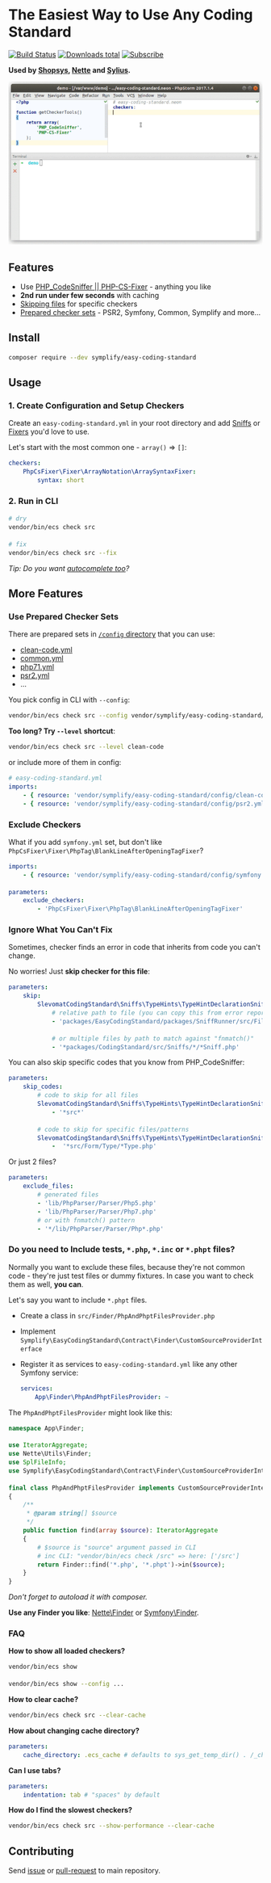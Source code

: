 # The Easiest Way to Use Any Coding Standard

[![Build Status](https://img.shields.io/travis/Symplify/EasyCodingStandard/master.svg?style=flat-square)](https://travis-ci.org/Symplify/EasyCodingStandard)
[![Downloads total](https://img.shields.io/packagist/dt/symplify/easy-coding-standard.svg?style=flat-square)](https://packagist.org/packages/symplify/easy-coding-standard)
[![Subscribe](https://img.shields.io/badge/subscribe-to--releases-green.svg?style=flat-square)](https://libraries.io/packagist/symplify%2Feasy-coding-standard)

**Used by [Shopsys](https://github.com/shopsys/coding-standards), [Nette](https://github.com/nette/coding-standard) and [Sylius](https://github.com/SyliusLabs/CodingStandard).**

![ECS-Run](docs/run-and-fix-smaller.gif)

## Features

- Use [PHP_CodeSniffer || PHP-CS-Fixer](https://www.tomasvotruba.cz/blog/2017/05/03/combine-power-of-php-code-sniffer-and-php-cs-fixer-in-3-lines/) - anything you like
- **2nd run under few seconds** with caching
- [Skipping files](#ignore-what-you-cant-fix) for specific checkers
- [Prepared checker sets](#use-prepared-checker-sets) - PSR2, Symfony, Common, Symplify and more...

## Install

```bash
composer require --dev symplify/easy-coding-standard
```

## Usage

### 1. Create Configuration and Setup Checkers

Create an `easy-coding-standard.yml` in your root directory and add [Sniffs](https://github.com/squizlabs/PHP_CodeSniffer) or [Fixers](https://github.com/FriendsOfPHP/PHP-CS-Fixer) you'd love to use.

Let's start with the most common one - `array()` => `[]`:

```yaml
checkers:
    PhpCsFixer\Fixer\ArrayNotation\ArraySyntaxFixer:
        syntax: short
```

### 2. Run in CLI

```bash
# dry
vendor/bin/ecs check src

# fix
vendor/bin/ecs check src --fix
```

*Tip: Do you want [autocomplete too](https://github.com/Haehnchen/idea-php-symfony2-plugin/issues/1153)?*

## More Features

### Use Prepared Checker Sets

There are prepared sets in [`/config` directory](config) that you can use:

- [clean-code.yml](config/clean-code.yml)
- [common.yml](config/common.yml)
- [php71.yml](config/php71.yml)
- [psr2.yml](config/psr2.yml)
- ...

You pick config in CLI with `--config`:

```bash
vendor/bin/ecs check src --config vendor/symplify/easy-coding-standard/config/clean-code.yml
```

**Too long? Try `--level` shortcut**:

```bash
vendor/bin/ecs check src --level clean-code
```

or include more of them in config:

```yaml
# easy-coding-standard.yml
imports:
    - { resource: 'vendor/symplify/easy-coding-standard/config/clean-code.yml' }
    - { resource: 'vendor/symplify/easy-coding-standard/config/psr2.yml' }
```

### Exclude Checkers

What if you add `symfony.yml` set, but don't like `PhpCsFixer\Fixer\PhpTag\BlankLineAfterOpeningTagFixer`?

```yaml
imports:
    - { resource: 'vendor/symplify/easy-coding-standard/config/symfony.yml' }

parameters:
    exclude_checkers:
        - 'PhpCsFixer\Fixer\PhpTag\BlankLineAfterOpeningTagFixer'
```

### Ignore What You Can't Fix

Sometimes, checker finds an error in code that inherits from code you can't change.

No worries! Just **skip checker for this file**:

```yaml
parameters:
    skip:
        SlevomatCodingStandard\Sniffs\TypeHints\TypeHintDeclarationSniff:
            # relative path to file (you can copy this from error report)
            - 'packages/EasyCodingStandard/packages/SniffRunner/src/File/File.php'

            # or multiple files by path to match against "fnmatch()"
            - '*packages/CodingStandard/src/Sniffs/*/*Sniff.php'
```

You can also skip specific codes that you know from PHP_CodeSniffer:

```yaml
parameters:
    skip_codes:
        # code to skip for all files
        SlevomatCodingStandard\Sniffs\TypeHints\TypeHintDeclarationSniff.UselessDocComment:
            - '*src*'

        # code to skip for specific files/patterns
        SlevomatCodingStandard\Sniffs\TypeHints\TypeHintDeclarationSniff.MissingTraversableParameterTypeHintSpecification:
            -  '*src/Form/Type/*Type.php'
```

Or just 2 files?

```yml
parameters:
    exclude_files:
        # generated files
        - 'lib/PhpParser/Parser/Php5.php'
        - 'lib/PhpParser/Parser/Php7.php'
        # or with fnmatch() pattern
        - '*/lib/PhpParser/Parser/Php*.php'
```

### Do you need to Include tests, `*.php`, `*.inc` or `*.phpt` files?

Normally you want to exclude these files, because they're not common code - they're just test files or dummy fixtures. In case you want to check them as well, **you can**.

Let's say you want to include `*.phpt` files.

- Create a class in `src/Finder/PhpAndPhptFilesProvider.php`
- Implement `Symplify\EasyCodingStandard\Contract\Finder\CustomSourceProviderInterface`
- Register it as services to `easy-coding-standard.yml` like any other Symfony service:

    ```yaml
    services:
        App\Finder\PhpAndPhptFilesProvider: ~
    ```

The `PhpAndPhptFilesProvider` might look like this:

```php
namespace App\Finder;

use IteratorAggregate;
use Nette\Utils\Finder;
use SplFileInfo;
use Symplify\EasyCodingStandard\Contract\Finder\CustomSourceProviderInterface;

final class PhpAndPhptFilesProvider implements CustomSourceProviderInterface
{
    /**
     * @param string[] $source
     */
    public function find(array $source): IteratorAggregate
    {
        # $source is "source" argument passed in CLI
        # inc CLI: "vendor/bin/ecs check /src" => here: ['/src']
        return Finder::find('*.php', '*.phpt')->in($source);
    }
}
```

*Don't forget to autoload it with composer.*

**Use any Finder you like**: [Nette\Finder](https://doc.nette.org/en/finder) or [Symfony\Finder](https://symfony.com/doc/current/components/finder.html).

### FAQ

**How to show all loaded checkers?**

```bash
vendor/bin/ecs show

vendor/bin/ecs show --config ...
```

**How to clear cache?**

```bash
vendor/bin/ecs check src --clear-cache
```

**How about changing cache directory?**

```yaml
parameters:
    cache_directory: .ecs_cache # defaults to sys_get_temp_dir() . /_changed_files_detector
```

**Can I use tabs?**

```yaml
parameters:
    indentation: tab # "spaces" by default
```

**How do I find the slowest checkers?**

```bash
vendor/bin/ecs check src --show-performance --clear-cache
```

## Contributing

Send [issue](https://github.com/Symplify/Symplify/issues) or [pull-request](https://github.com/Symplify/Symplify/pulls) to main repository.
